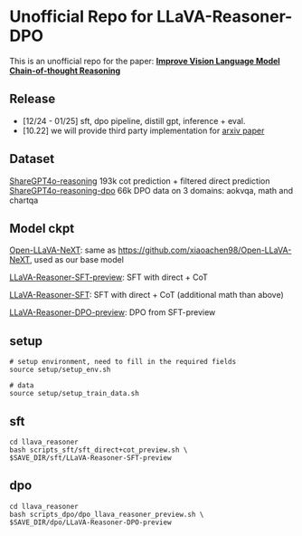 # Unofficial Repo for LLaVA-Reasoner-DPO
This is an unofficial repo for the paper:
[**Improve Vision Language Model Chain-of-thought Reasoning**](https://arxiv.org/pdf/2410.16198)

## Release
- [12/24 - 01/25] sft, dpo pipeline, distill gpt, inference + eval.
- [10.22] we will provide third party implementation for [arxiv paper](https://arxiv.org/pdf/2410.16198)

## Dataset
[ShareGPT4o-reasoning](https://huggingface.co/datasets/Share4oReasoning/sft_data) 193k cot prediction + filtered direct prediction 
[ShareGPT4o-reasoning-dpo](https://huggingface.co/datasets/Share4oReasoning/dpo_data) 66k DPO data on 3 domains: aokvqa, math and chartqa

## Model ckpt
[Open-LLaVA-NeXT](https://huggingface.co/Share4oReasoning/Open-LLaVA-NeXT-LLaMA3-8B): same as https://github.com/xiaoachen98/Open-LLaVA-NeXT, used as our base model 

[LLaVA-Reasoner-SFT-preview](https://huggingface.co/Share4oReasoning/LLaVA-Reasoner-SFT-preview): SFT with direct + CoT

[LLaVA-Reasoner-SFT](https://huggingface.co/Share4oReasoning/LLaVA-Reasoner-SFT): SFT with direct + CoT (additional math than above)

[LLaVA-Reasoner-DPO-preview](https://huggingface.co/Share4oReasoning/LLaVA-Reasoner-DPO-preview): DPO from SFT-preview


## setup 
```
# setup environment, need to fill in the required fields
source setup/setup_env.sh

# data
source setup/setup_train_data.sh 
```

## sft
```
cd llava_reasoner
bash scripts_sft/sft_direct+cot_preview.sh \
$SAVE_DIR/sft/LLaVA-Reasoner-SFT-preview
```

## dpo
```
cd llava_reasoner
bash scripts_dpo/dpo_llava_reasoner_preview.sh \
$SAVE_DIR/dpo/LLaVA-Reasoner-DPO-preview
```


